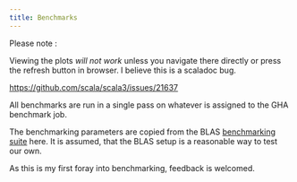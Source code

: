 ```yaml
---
title: Benchmarks
---
```


Please note :

Viewing the plots _will not work_ unless you navigate there directly or press the refresh button in browser. I believe this is a scaladoc bug.

https://github.com/scala/scala3/issues/21637

All benchmarks are run in a single pass on whatever is assigned to the GHA benchmark job.

The benchmarking parameters are copied from the BLAS [benchmarking suite](https://github.com/luhenry/netlib/tree/master/benchmarks/src/main/java/dev/ludovic/netlib/benchmarks/blas) here. It is assumed, that the BLAS setup is a reasonable way to test our own.

As this is my first foray into benchmarking, feedback is welcomed.